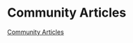 # Community Articles

[Community Articles](https://drive.google.com/drive/folders/0B_4IujIaEhBeVVRtZnZvb3BjWmM)
